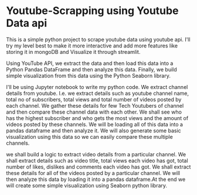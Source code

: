 # Youtube-Scrapping using Youtube Data api 

This is a simple python project to scrape youtube data using youtube api. I'll try my level best to make it more interactive and add more features like storing 
it in mongoDB and Visualize it through streamlit.

Using YouTube API, we extract the data and then load this data into a Python Pandas DataFrame and then analyze this data.
Finally, we build simple visualization from this data using the Python Seaborn library.

I'll be using Jupyter notebook to write my python code. We extract channel details from youtube. I.e. we extract details such as youtube channel name,
total no of subscribers, total views and total number of videos posted by each channel. We gather these details for few Tech Youtubers of channel and 
then compare these channel data with each other. We shall see who has the highest subscriber and who gets the most views and the amount of videos posted 
by these channels. We will be loading all of this data into a pandas dataframe and then analyze it. We will also generate some basic visualization using 
this data so we can easily compare these multiple channels.

we shall build a logic to extract video details from a particular channel. We shall extract details such as video title, total views each video has got, 
total number of likes, dislikes and comments each video has got. We shall extract these details for all of the videos posted by a particular channel. We will 
then analyze this data by loading it into a pandas dataframe.At the end we will create some simple visualization using Seaborn python library.
